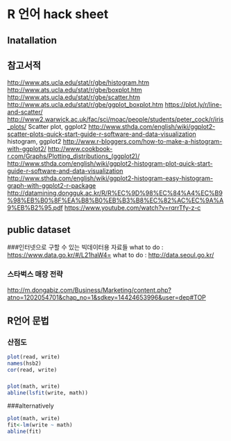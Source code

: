 # R 언어 hack sheet

## Inatallation

## 참고서적

http://www.ats.ucla.edu/stat/r/gbe/histogram.htm
http://www.ats.ucla.edu/stat/r/gbe/boxplot.htm
http://www.ats.ucla.edu/stat/r/gbe/scatter.htm
http://www.ats.ucla.edu/stat/r/gbe/ggplot_boxplot.htm
https://plot.ly/r/line-and-scatter/
http://www2.warwick.ac.uk/fac/sci/moac/people/students/peter_cock/r/iris_plots/
Scatter plot, ggplot2
http://www.sthda.com/english/wiki/ggplot2-scatter-plots-quick-start-guide-r-software-and-data-visualization
histogram, ggplot2
http://www.r-bloggers.com/how-to-make-a-histogram-with-ggplot2/
http://www.cookbook-r.com/Graphs/Plotting_distributions_(ggplot2)/
http://www.sthda.com/english/wiki/ggplot2-histogram-plot-quick-start-guide-r-software-and-data-visualization
http://www.sthda.com/english/wiki/ggplot2-histogram-easy-histogram-graph-with-ggplot2-r-package
http://datamining.dongguk.ac.kr/R/R%EC%9D%98%EC%84%A4%EC%B9%98%EB%B0%8F%EA%B8%B0%EB%B3%B8%EC%82%AC%EC%9A%A9%EB%B2%95.pdf
https://www.youtube.com/watch?v=rqrrTfy-z-c

## public dataset
###인터넷으로 구할 수 있는 빅데이터용 자료들
 what to do : https://www.data.go.kr/#/L21haW4=
 what to do : http://data.seoul.go.kr/

### 스타벅스 매장 전략
 http://m.dongabiz.com/Business/Marketing/content.php?atno=1202054701&chap_no=1&sdkey=14424653996&user=dep#TOP

## R언어 문법

### 산점도
```R
plot(read, write)
names(hsb2)
cor(read, write)
```
###
```R
plot(math, write)
abline(lsfit(write, math))
```

###alternatively
```R
plot(math, write)
fit<-lm(write ~ math)
abline(fit)
```
